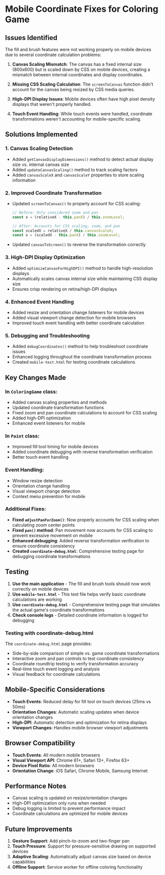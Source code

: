 # Mobile Coordinate Fixes for Coloring Game

## Issues Identified

The fill and brush features were not working properly on mobile devices due to several coordinate calculation problems:

1. **Canvas Scaling Mismatch**: The canvas has a fixed internal size (800x600) but is scaled down by CSS on mobile devices, creating a mismatch between internal coordinates and display coordinates.

2. **Missing CSS Scaling Calculation**: The `screenToCanvas` function didn't account for the canvas being resized by CSS media queries.

3. **High-DPI Display Issues**: Mobile devices often have high pixel density displays that weren't properly handled.

4. **Touch Event Handling**: While touch events were handled, coordinate transformations weren't accounting for mobile-specific scaling.

## Solutions Implemented

### 1. Canvas Scaling Detection
- Added `getCanvasDisplayDimensions()` method to detect actual display size vs. internal canvas size
- Added `updateCanvasScaling()` method to track scaling factors
- Added `canvasScaleX` and `canvasScaleY` properties to store scaling information

### 2. Improved Coordinate Transformation
- Updated `screenToCanvas()` to properly account for CSS scaling:
  ```javascript
  // Before: Only considered zoom and pan
  const x = (relativeX - this.panX) / this.zoomLevel;
  
  // After: Accounts for CSS scaling, zoom, and pan
  const scaledX = relativeX / this.canvasScaleX;
  const x = (scaledX - this.panX) / this.zoomLevel;
  ```

- Updated `canvasToScreen()` to reverse the transformation correctly

### 3. High-DPI Display Optimization
- Added `optimizeCanvasForHighDPI()` method to handle high-resolution displays
- Automatically scales canvas internal size while maintaining CSS display size
- Ensures crisp rendering on retina/high-DPI displays

### 4. Enhanced Event Handling
- Added resize and orientation change listeners for mobile devices
- Added visual viewport change detection for mobile browsers
- Improved touch event handling with better coordinate calculation

### 5. Debugging and Troubleshooting
- Added `debugCoordinates()` method to help troubleshoot coordinate issues
- Enhanced logging throughout the coordinate transformation process
- Created `mobile-test.html` for testing coordinate calculations

## Key Changes Made

### In `ColoringGame` class:
- Added canvas scaling properties and methods
- Updated coordinate transformation functions
- Fixed zoom and pan coordinate calculations to account for CSS scaling
- Added high-DPI optimization
- Enhanced event listeners for mobile

### In `Paint` class:
- Improved fill tool timing for mobile devices
- Added coordinate debugging with reverse transformation verification
- Better touch event handling

### Event Handling:
- Window resize detection
- Orientation change handling
- Visual viewport change detection
- Context menu prevention for mobile

### Additional Fixes:
- **Fixed `adjustPanForZoom()`**: Now properly accounts for CSS scaling when calculating zoom center points
- **Fixed `pan()` method**: Pan movement now accounts for CSS scaling to prevent excessive movement on mobile
- **Enhanced debugging**: Added reverse transformation verification to ensure coordinate consistency
- **Created `coordinate-debug.html`**: Comprehensive testing page for debugging coordinate transformations

## Testing

1. **Use the main application** - The fill and brush tools should now work correctly on mobile devices
2. **Use `mobile-test.html`** - This test file helps verify basic coordinate calculations are working
3. **Use `coordinate-debug.html`** - Comprehensive testing page that simulates the actual game's coordinate transformations
4. **Check console logs** - Detailed coordinate information is logged for debugging

### Testing with coordinate-debug.html

The `coordinate-debug.html` page provides:
- Side-by-side comparison of simple vs. game coordinate transformations
- Interactive zoom and pan controls to test coordinate consistency
- Coordinate roundtrip testing to verify transformation accuracy
- Real-time touch event logging and analysis
- Visual feedback for coordinate calculations

## Mobile-Specific Considerations

- **Touch Events**: Reduced delay for fill tool on touch devices (25ms vs 50ms)
- **Orientation Changes**: Automatic scaling updates when device orientation changes
- **High-DPI**: Automatic detection and optimization for retina displays
- **Viewport Changes**: Handles mobile browser viewport adjustments

## Browser Compatibility

- **Touch Events**: All modern mobile browsers
- **Visual Viewport API**: Chrome 61+, Safari 13+, Firefox 63+
- **Device Pixel Ratio**: All modern browsers
- **Orientation Change**: iOS Safari, Chrome Mobile, Samsung Internet

## Performance Notes

- Canvas scaling is updated on resize/orientation changes
- High-DPI optimization only runs when needed
- Debug logging is limited to prevent performance impact
- Coordinate calculations are optimized for mobile devices

## Future Improvements

1. **Gesture Support**: Add pinch-to-zoom and two-finger pan
2. **Touch Pressure**: Support for pressure-sensitive drawing on supported devices
3. **Adaptive Scaling**: Automatically adjust canvas size based on device capabilities
4. **Offline Support**: Service worker for offline coloring functionality
